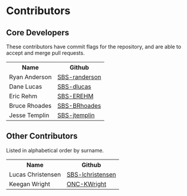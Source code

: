 <!-- markdownlint-configure-file {"MD033":{"allowed_elements": ["table","tr","th","td","a"]}} -->
# Contributors

## Core Developers

These contributors have commit flags for the repository, and are able to
accept and merge pull requests.

<table>
  <tr>
    <th>Name</th>
    <th>Github</th>
  </tr>
  <tr>
    <td>Ryan Anderson</td>
    <td>
      <a href="https://github.com/SBS-randerson">SBS-randerson</a>
    </td>
  </tr>
  <tr>
    <td>Dane Lucas</td>
    <td>
      <a href="https://github.com/SBS-dlucas">SBS-dlucas</a>
    </td>
  </tr>
  <tr>
    <td>Eric Rehm</td>
    <td>
      <a href="https://github.com/SBS-EREHM">SBS-EREHM</a>
    </td>
  </tr>
  <tr>
    <td>Bruce Rhoades</td>
    <td>
      <a href="https://github.com/SBS-BRhoades">SBS-BRhoades</a>
    </td>
  </tr>
  <tr>
    <td>Jesse Templin</td>
    <td>
      <a href="https://github.com/SBS-jtemplin">SBS-jtemplin</a>
    </td>
  </tr>
</table>

## Other Contributors

Listed in alphabetical order by surname.

<table>
  <tr>
    <th>Name</th>
    <th>Github</th>
  </tr>
  <tr>
    <td>Lucas Christensen</td>
    <td>
      <a href="https://github.com/SBS-lchristensen">SBS-lchristensen</a>
    </td>
  </tr>
  <tr>
    <td>Keegan Wright</td>
    <td>
      <a href="https://github.com/ONC-KWright">ONC-KWright</a>
    </td>
  </tr>
</table>
